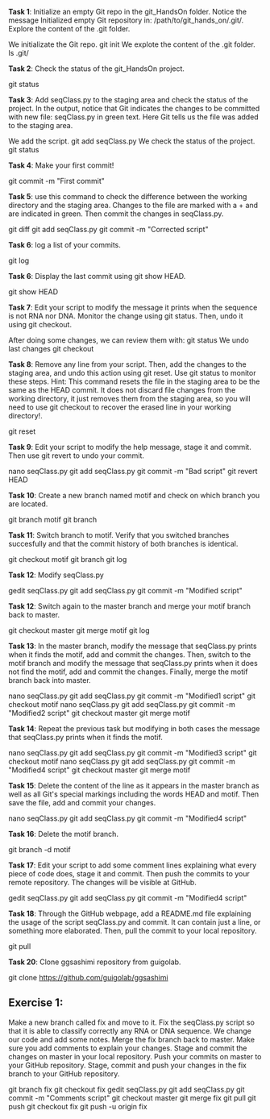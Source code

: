 **Task 1**: Initialize an empty Git repo in the git_HandsOn folder. Notice the message Initialized empty Git repository in: /path/to/git_hands_on/.git/. Explore the content of the .git folder.

We initializate the Git repo.
git init
We explote the content of the .git folder.
ls .git/

**Task 2**: Check the status of the git_HandsOn project.

git status

**Task 3**: Add seqClass.py to the staging area and check the status of the project. In the output, notice that Git indicates the changes to be committed with new file: seqClass.py in green text. Here Git tells us the file was added to the staging area.

We add the script.
git add seqClass.py
We check the status of the project.
git status

**Task 4**: Make your first commit!

git commit -m "First commit"

**Task 5**: use this command to check the difference between the working directory and the staging area. Changes to the file are marked with a + and are indicated in green. Then commit the changes in seqClass.py.

git diff
git add seqClass.py
git commit -m "Corrected script"

**Task 6**: log a list of your commits.

git log

**Task 6**: Display the last commit using git show HEAD.

git show HEAD

**Task 7**: Edit your script to modify the message it prints when the sequence is not RNA nor DNA. Monitor the change using git status. Then, undo it using git checkout.

After doing some changes, we can review them with:
git status
We undo last changes
git checkout

**Task 8**: Remove any line from your script. Then, add the changes to the staging area, and undo this action using git reset. Use git status to monitor these steps. Hint: This command resets the file in the staging area to be the same as the HEAD commit. It does not discard file changes from the working directory, it just removes them from the staging area, so you will need to use git checkout to recover the erased line in your working directory!.

git reset

**Task 9**: Edit your script to modify the help message, stage it and commit. Then use git revert to undo your commit.

nano seqClass.py
git add seqClass.py
git commit -m "Bad script"
git revert HEAD

**Task 10**: Create a new branch named motif and check on which branch you are located.

git branch motif
git branch

**Task 11**: Switch branch to motif. Verify that you switched branches succesfully and that the commit history of both branches is identical.

git checkout motif
git branch
git log

**Task 12**: Modify seqClass.py

gedit seqClass.py
git add seqClass.py
git commit -m "Modified script"

**Task 12**: Switch again to the master branch and merge your motif branch back to master.

git checkout master
git merge motif
git log

**Task 13**: In the master branch, modify the message that seqClass.py prints when it finds the motif, add and commit the changes. Then, switch to the motif branch and modify the message that seqClass.py prints when it does not find the motif, add and commit the changes. Finally, merge the motif branch back into master.

nano seqClass.py
git add seqClass.py
git commit -m "Modified1 script"
git checkout motif
nano seqClass.py
git add seqClass.py
git commit -m "Modified2 script"
git checkout master
git merge motif

**Task 14**: Repeat the previous task but modifying in both cases the message that seqClass.py prints when it finds the motif.

nano seqClass.py
git add seqClass.py
git commit -m "Modified3 script"
git checkout motif
nano seqClass.py
git add seqClass.py
git commit -m "Modified4 script"
git checkout master
git merge motif

**Task 15**: Delete the content of the line as it appears in the master branch as well as all Git's special markings including the words HEAD and motif. Then save the file, add and commit your changes.

nano seqClass.py
git add seqClass.py
git commit -m "Modified4 script"

**Task 16**: Delete the motif branch.

git branch -d motif

**Task 17**: Edit your script to add some comment lines explaining what every piece of code does, stage it and commit. Then push the commits to your remote repository. The changes will be visible at GitHub.

gedit seqClass.py
git add seqClass.py
git commit -m "Modified4 script"

**Task 18**: Through the GitHub webpage, add a README.md file explaining the usage of the script seqClass.py and commit. It can contain just a line, or something more elaborated. Then, pull the commit to your local repository.

git pull

**Task 20**: Clone ggsashimi repository from guigolab.

git clone https://github.com/guigolab/ggsashimi

## Exercise 1:

Make a new branch called fix and move to it.
Fix the seqClass.py script so that it is able to classify correctly any RNA or DNA sequence.
We change our code and add some notes.
Merge the fix branch back to master.
Make sure you add comments to explain your changes.
Stage and commit the changes on master in your local repository.
Push your commits on master to your GitHub repository.
Stage, commit and push your changes in the fix branch to your GitHub repository.

git branch fix
git checkout fix
gedit seqClass.py
git add seqClass.py
git commit -m "Comments script"
git checkout master
git merge fix
git pull
git push
git checkout fix 
git push -u origin fix
